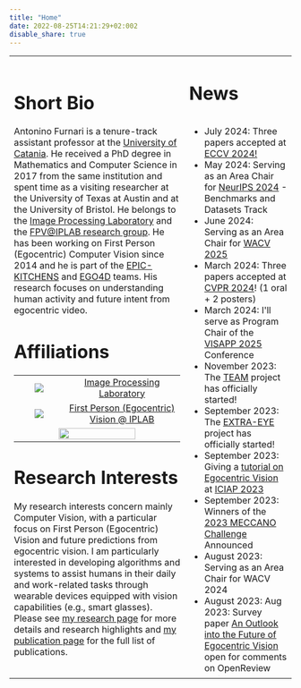 ```yaml
---
title: "Home"
date: 2022-08-25T14:21:29+02:002
disable_share: true
---
```

<table class="twitter-sidebar">
<tr>
<td>
<h1>Short Bio</h1>
Antonino Furnari is a tenure-track assistant professor at the <a target="_blank" href="https://www.unict.it/">University of Catania</a>. 
He received a PhD degree in Mathematics and Computer Science in 2017 from the same institution and spent time as a visiting researcher at the University of Texas at Austin and at the University of Bristol.
He belongs to the <a href="http://iplab.dmi.unict.it">Image Processing Laboratory</a> and the <a href="http://iplab.dmi.unict.it/fpv/">FPV@IPLAB research group</a>.
He has been working on First Person (Egocentric) Computer Vision since 2014 and he is part of the <a target="_blank" href="https://epic-kitchens.github.io/">EPIC-KITCHENS</a> and <a href="https://ego4d-data.org/" target="_blank">EGO4D</a> teams.
His research focuses on understanding human activity and future intent from egocentric video.


<!--I am an assistant Professor (RTD-b) at the University of Catania (<a target="_blank" href="https://www.unict.it/">https://www.unict.it/</a>) since 2022.
I received my bachelor's degree and master's degree in computer science (both cum laude) and my PhD in Mathematics and Computer Science in 2010, 2013, and 2017 respectively from the University of Catania. 
I am a member of the IPLAB (<a target="_blank" href="https://iplab.dmi.unict.it/fpv">https://iplab.dmi.unict.it/fpv</a>) research group since 2012 and I have authored two patents and more than 60 papers in international book chapters, international journals and international conference proceedings. 
I served as a contract professor at the Department of Mathematics and Computer science, University of Catania, Italy, since 2017. In these years, I have held courses on Programming Laboratories, Fundamentals of Data Analysis Laboratories, Statistical Laboratory in R, and Social Media Data Analysis.
In April 2021, I have achieved the Italian "Abilitazione Scientifica Nazionale" (ASN) for sectors "01/B1 Informatica" and "09/H1 Sistemi di Elaborazione delle Informazioni".
In 2020 and 2021 I have been guest editor for IEEE Transactions on Pattern Analysis and Image Intelligence (TPAMI) with a special issue on "Egocentric Perception". Since 2021, I serve as an associate editor for the Springer "The Visual Computer Journal".
I have been involved in the organization of several international events, such as the Assistive Computer Vision and Robotics (ACVR - https://iplab.dmi.unict.it/acvr2022/) workshop series (since 2016), the International Computer Vision Summer School (ICVSS - https://iplab.dmi.unict.it/icvss) (since 2017), the Egocentric Perception Interaction and Computing (EPIC - https://eyewear-computing.org/) workshop series (since 2018), and the EGO4D workshops and tutorials (since 2022 - https://ego4d-data.org/).
I serve as reviewer for the main international conferences in the fields of Computer Vision, Multimedia and Machine Learning, such as CVPR, ICCV, ECCV, NeurIPS, ICLR, WACV, ACM Multimedia, IJCAI, ICRA, ICPR, ICIAP, and for several journals, including IEEE Pattern Analysis and Machine Intelligence, International Journal of Computer Vision, Pattern Recognition, Computer Vision and Image Understanding, IEEE Circuits and Systems for Videos Technology and Pattern Recognition Letters.
Since 2016, I have held talks at universities, including the University of Bristol (UK), the University of Bern (CH), the University of Essex (UK), ETH (CH), at workshops (EgoApp 2019 in conjunction with BMVC 2019), and tutorials at conferences (ICIAP 2019, VISAPP 2019, VISAPP 2020, VISAPP 2021, ICIAP 2022).
Since 2021, I am co-founder and Chief R&D Officier of Next Vision s.r.l. (http://nextvisionlab.it/), a spin-off of the University of Catania which aims to build innovative Artificial Intelligence technologies to make machines able to perceive and understand the world exploiting fixed, mobile and wearable cameras. -->

# Affiliations

<style>
    table.affiliations {
        border:none;
    }

    table.affiliations td {
        vertical-align: middle;
        text-align:center;
    }

    table.affiliations td img {
        display:inline;
        margin: 0;
    }

    table.affiliations td:nth-child(2) {
        width:70%;
    }

    .overflow {
        overflow:scroll; 
        height:1000px;
    }

    ul.no-bullets {
        list-style-type: none; /* Remove bullets */
        padding: 0; /* Remove padding */
        margin: 0; /* Remove margins */
    }

    ul.no-bullets li {
        margin-bottom:1em;
    }
</style>

<table class="affiliations">
<tr>
    <td>
        <a href="https://iplab.dmi.unict.it/" target="_blank"><img src="images/iplab.jpeg"></a>
    </td>
    <td> <a href="https://iplab.dmi.unict.it/" target="_blank">Image Processing Laboratory</a></td>
</tr>
<tr>
    <td>
        <a href="https://iplab.dmi.unict.it/fpv/" target="_blank"><img src="images/fpv.png"></a>
    </td>
    <td> <a href="https://iplab.dmi.unict.it/fpv/" target="_blank">First Person (Egocentric) Vision @ IPLAB</a></td>
</tr>
<tr>
<td colspan=2><a href="https://www.nextvisionlab.it/" target="_blank"><img width=70% src="images/nextvision.png"></a></td>
</tr>
</table>

# Research Interests
My research interests concern mainly Computer Vision, with a particular focus on First Person (Egocentric) Vision and future predictions from egocentric vision. I am particularly interested in developing algorithms and systems to assist humans in their daily and work-related tasks through wearable devices equipped with vision capabilities (e.g., smart glasses). Please see <a href="/research/">my research page</a> for more details and research highlights and <a href="/publications/">my publication page</a> for the full list of publications.

<!--<div style="text-align:center"><a class="button" href="publications"> 
<svg class="svg-inline--fa fa-w-16" xmlns="http://www.w3.org/2000/svg" viewBox="0 0 448 512"><!--! Font Awesome Pro 6.1.2 by @fontawesome - https://fontawesome.com License - https://fontawesome.com/license (Commercial License) Copyright 2022 Fonticons, Inc. <path fill="currentColor" d="M384 32H64.01C28.66 32 .0085 60.65 .0065 96L0 415.1C-.002 451.3 28.65 480 64 480h232.1c25.46 0 49.88-10.12 67.89-28.12l55.88-55.89C437.9 377.1 448 353.6 448 328.1V96C448 60.8 419.2 32 384 32zM52.69 427.3C50.94 425.6 48 421.8 48 416l.0195-319.1C48.02 87.18 55.2 80 64.02 80H384c8.674 0 16 7.328 16 16v192h-88C281.1 288 256 313.1 256 344v88H64C58.23 432 54.44 429.1 52.69 427.3zM330.1 417.9C322.9 425.1 313.8 429.6 304 431.2V344c0-4.406 3.594-8 8-8h87.23c-1.617 9.812-6.115 18.88-13.29 26.05L330.1 417.9z"/></svg>
Publications
</a></div>-->
</td>
<td class="side">
<!--<h1>Tweets</h1>
<a class="twitter-timeline" data-height="1100" data-dnt="true" href="https://twitter.com/anfurnari?ref_src=twsrc%5Etfw">Antonino's Tweets</a> <script async src="https://platform.twitter.com/widgets.js" charset="utf-8"></script>-->

<h1> News </h1>
<div class="overflow">
<ul>
<li>July 2024: Three papers accepted at <a href="http://eccv2024.ecva.net">ECCV 2024!</a></li>
<li>May 2024: Serving as an Area Chair for <a href="https://neurips.cc">NeurIPS 2024</a> - Benchmarks and Datasets Track</li>
<li>June 2024: Serving as an Area Chair for <a href="https://wacv2025.thecvf.com">WACV 2025</a></li>
<li>March 2024: Three papers accepted at <a href="http://cvpr.thecvf.com">CVPR 2024</a>! (1 oral + 2 posters)</li>
<li>March 2024: I'll serve as Program Chair of the <a href="http://visapp.scitevents.org">VISAPP 2025</a> Conference</li>
<li>November 2023: The <a href="https://sites.google.com/view/prin-pnrr-team">TEAM</a> project has officially started!</li>
<li>September 2023: The <a href="https://sites.google.com/view/extraeye">EXTRA-EYE</a> project has officially started!</li>
<li>September 2023: Giving a <a href="https://www.antoninofurnari.it/talks/iciap2023/">tutorial on Egocentric Vision</a> at <a href="">ICIAP 2023</a></li>
<li>September 2023: Winners of the <a href="https://iplab.dmi.unict.it/MECCANO/challenge.html">2023 MECCANO Challenge</a> Announced</li>
<li>August 2023: Serving as an Area Chair for WACV 2024</li>
<li>August 2023: Aug 2023: Survey paper <a href="https://openreview.net/forum?id=V3974SUk1w">An Outlook into the Future of Egocentric Vision</a> open for comments on OpenReview until 15 Sep.</li>
<li>July 2023: PNRR PRIN Project "TEAM" has been accepted and will be funded by the Italian ministry of University and Research</li>
<li>July 2023: Serving as Academic Assessment at <a href="http://iplab.dmi.unict.it/icvss2023/">ICVSS 2023</a></li>
<li>June 2023: PRIN Project "EXTRA-EYE" has been accepted and will be funded by the Italian ministry of University and Research</li>
<li>June 2023: Paper "<a href="https://www.sciencedirect.com/science/article/pii/S1077314223001431">Streaming egocentric action anticipation: an evaluation scheme and approach</a>" accepted for publication in the Computer Vision and Image Understanding Journal</li>
<li>June 2023: Paper "<a href="https://www.sciencedirect.com/science/article/pii/S1077314223001443">MECCANO: A multimodal egocentric dataset for humans behavior understanding in the industrial-like domain</li>
<li>June 2023: Winners of the <a href="https://epic-kitchens.github.io/2023#results">2023 EPIC-KITCHENS Challenges</a> Announced</li>
<li>June 2023: Winners of the <a href="https://epic-kitchens.github.io/2023#results">2023 EPIC-KITCHENS Challenges</a> Announced</li>
<li>June 2023: Winners of the <a href="https://ego4d-data.org/workshops/cvpr23/">2023 EGO4D Challenges Announced</a></li>
<li>March 2023: I'll serve as Program Chair of the <a href="http://visapp.scitevents.org">VISAPP 2024</a> Conference</li>
<li>March 2023: I'll be giving a tutorial at the Italian Summer School <a href="http://vismac23.github.io">VISMAC 2023</a></li>
<li>January 2023: I am now an <a href="https://ellis.eu/members">ELLIS</a> member</a></li>
<li>November 2022: I'll be an Area Chair for ICCV 2023</li>
<li>March 2022: The <a href="https://ego4d-data.org">EGO4D</a> paper is accepted for presentation at CVPR 2023</li>
<li>February 2022: The <a href="https://ego4d-data.org">EGO4D</a> dataset is publicly available</li>
</ul>
</div>
</td>
</tr>
</table>
